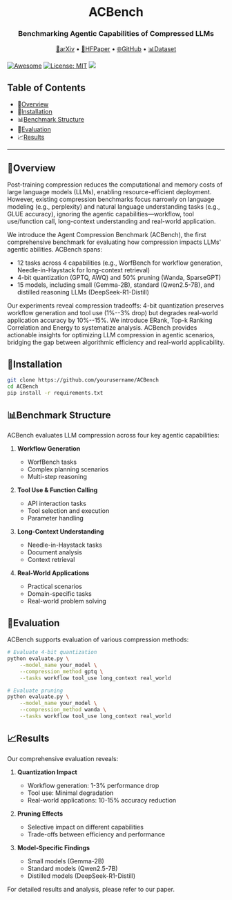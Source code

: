 <h1 align="center"> ACBench </h1>
<h3 align="center"> Benchmarking Agentic Capabilities of Compressed LLMs </h3>

<p align="center">
  <a href="https://arxiv.org/abs/2403.xxxxx">📄arXiv</a> •
  <a href="https://huggingface.co/papers/2403.xxxxx">🤗HFPaper</a> •
  <a href="https://github.com/yourusername/ACBench">🌐GitHub</a> •
  <a href="https://huggingface.co/datasets/yourusername/ACBench">📊Dataset</a>
</p>

[![Awesome](https://awesome.re/badge.svg)](https://github.com/yourusername/ACBench) 
[![License: MIT](https://img.shields.io/badge/License-MIT-green.svg)](https://opensource.org/licenses/MIT)
![](https://img.shields.io/github/last-commit/yourusername/ACBench?color=green) 

## Table of Contents
- 🌻[Overview](#🌻overview)
- 🔧[Installation](#🔧installation)
- 📊[Benchmark Structure](#📊benchmark-structure)
- 🧪[Evaluation](#🧪evaluation)
- 📈[Results](#📈results)

---

## 🌻Overview

Post-training compression reduces the computational and memory costs of large language models (LLMs), enabling resource-efficient deployment. However, existing compression benchmarks focus narrowly on language modeling (e.g., perplexity) and natural language understanding tasks (e.g., GLUE accuracy), ignoring the agentic capabilities—workflow, tool use/function call, long-context understanding and real-world application.

We introduce the Agent Compression Benchmark (ACBench), the first comprehensive benchmark for evaluating how compression impacts LLMs' agentic abilities. ACBench spans:
- 12 tasks across 4 capabilities (e.g., WorfBench for workflow generation, Needle-in-Haystack for long-context retrieval)
- 4-bit quantization (GPTQ, AWQ) and 50% pruning (Wanda, SparseGPT)
- 15 models, including small (Gemma-2B), standard (Qwen2.5-7B), and distilled reasoning LLMs (DeepSeek-R1-Distill)

Our experiments reveal compression tradeoffs: 4-bit quantization preserves workflow generation and tool use (1%--3% drop) but degrades real-world application accuracy by 10%--15%. We introduce ERank, Top-k Ranking Correlation and Energy to systematize analysis. ACBench provides actionable insights for optimizing LLM compression in agentic scenarios, bridging the gap between algorithmic efficiency and real-world applicability.

## 🔧Installation

```bash
git clone https://github.com/yourusername/ACBench
cd ACBench
pip install -r requirements.txt
```

## 📊Benchmark Structure

ACBench evaluates LLM compression across four key agentic capabilities:

1. **Workflow Generation**
   - WorfBench tasks
   - Complex planning scenarios
   - Multi-step reasoning

2. **Tool Use & Function Calling**
   - API interaction tasks
   - Tool selection and execution
   - Parameter handling

3. **Long-Context Understanding**
   - Needle-in-Haystack tasks
   - Document analysis
   - Context retrieval

4. **Real-World Applications**
   - Practical scenarios
   - Domain-specific tasks
   - Real-world problem solving

## 🧪Evaluation

ACBench supports evaluation of various compression methods:

```bash
# Evaluate 4-bit quantization
python evaluate.py \
    --model_name your_model \
    --compression_method gptq \
    --tasks workflow tool_use long_context real_world

# Evaluate pruning
python evaluate.py \
    --model_name your_model \
    --compression_method wanda \
    --tasks workflow tool_use long_context real_world
```

## 📈Results

Our comprehensive evaluation reveals:

1. **Quantization Impact**
   - Workflow generation: 1-3% performance drop
   - Tool use: Minimal degradation
   - Real-world applications: 10-15% accuracy reduction

2. **Pruning Effects**
   - Selective impact on different capabilities
   - Trade-offs between efficiency and performance

3. **Model-Specific Findings**
   - Small models (Gemma-2B)
   - Standard models (Qwen2.5-7B)
   - Distilled models (DeepSeek-R1-Distill)

For detailed results and analysis, please refer to our paper.

